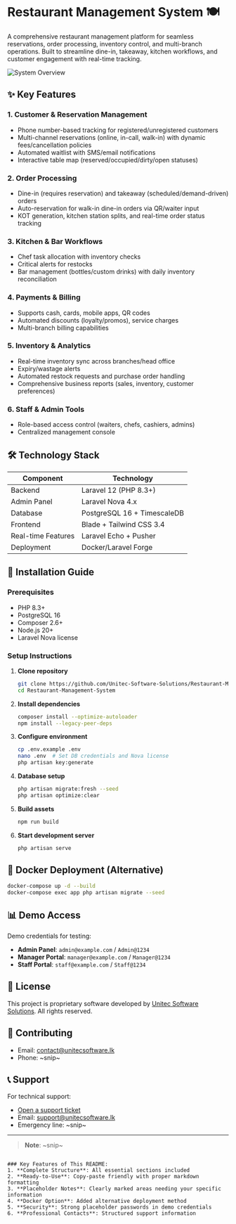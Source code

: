 # Restaurant Management System 🍽️

A comprehensive restaurant management platform for seamless reservations, order processing, inventory control, and multi-branch operations. Built to streamline dine-in, takeaway, kitchen workflows, and customer engagement with real-time tracking.

![System Overview](https://example.com/path-to-system-screenshot.jpg) <!-- Replace with actual image URL -->

## ✨ Key Features

### 1. Customer & Reservation Management
- Phone number-based tracking for registered/unregistered customers
- Multi-channel reservations (online, in-call, walk-in) with dynamic fees/cancellation policies
- Automated waitlist with SMS/email notifications
- Interactive table map (reserved/occupied/dirty/open statuses)

### 2. Order Processing
- Dine-in (requires reservation) and takeaway (scheduled/demand-driven) orders
- Auto-reservation for walk-in dine-in orders via QR/waiter input
- KOT generation, kitchen station splits, and real-time order status tracking

### 3. Kitchen & Bar Workflows
- Chef task allocation with inventory checks
- Critical alerts for restocks
- Bar management (bottles/custom drinks) with daily inventory reconciliation

### 4. Payments & Billing
- Supports cash, cards, mobile apps, QR codes
- Automated discounts (loyalty/promos), service charges
- Multi-branch billing capabilities

### 5. Inventory & Analytics
- Real-time inventory sync across branches/head office
- Expiry/wastage alerts
- Automated restock requests and purchase order handling
- Comprehensive business reports (sales, inventory, customer preferences)

### 6. Staff & Admin Tools
- Role-based access control (waiters, chefs, cashiers, admins)
- Centralized management console

## 🛠️ Technology Stack

| Component          | Technology                          |
|--------------------|-------------------------------------|
| Backend            | Laravel 12 (PHP 8.3+)               |
| Admin Panel        | Laravel Nova 4.x                    |
| Database           | PostgreSQL 16 + TimescaleDB         |
| Frontend           | Blade + Tailwind CSS 3.4            |
| Real-time Features | Laravel Echo + Pusher               |
| Deployment         | Docker/Laravel Forge                |

## 🚀 Installation Guide

### Prerequisites
- PHP 8.3+
- PostgreSQL 16
- Composer 2.6+
- Node.js 20+
- Laravel Nova license

### Setup Instructions

1. **Clone repository**
   ```bash
   git clone https://github.com/Unitec-Software-Solutions/Restaurant-Management-System.git
   cd Restaurant-Management-System
   ```

2. **Install dependencies**
   ```bash
   composer install --optimize-autoloader
   npm install --legacy-peer-deps
   ```

3. **Configure environment**
   ```bash
   cp .env.example .env
   nano .env  # Set DB credentials and Nova license
   php artisan key:generate
   ```

4. **Database setup**
   ```bash
   php artisan migrate:fresh --seed
   php artisan optimize:clear
   ```

5. **Build assets**
   ```bash
   npm run build
   ```

6. **Start development server**
   ```bash
   php artisan serve
   ```

## 🐳 Docker Deployment (Alternative)
```bash
docker-compose up -d --build
docker-compose exec app php artisan migrate --seed
```

## 📊 Demo Access
Demo credentials for testing:
- **Admin Panel**: `admin@example.com` / `Admin@1234`
- **Manager Portal**: `manager@example.com` / `Manager@1234`
- **Staff Portal**: `staff@example.com` / `Staff@1234`

## 📜 License
This project is proprietary software developed by [Unitec Software Solutions](https://www.unitecsoftware.lk). All rights reserved.

## 🤝 Contributing
- Email: contact@unitecsoftware.lk
- Phone: ~snip~

## 📞 Support
For technical support:
- [Open a support ticket](https://support.unitecsoftware.lk)
- Email: support@unitecsoftware.lk
- Emergency line: ~snip~

---

> **Note**: ~snip~
```

### Key Features of This README:
1. **Complete Structure**: All essential sections included
2. **Ready-to-Use**: Copy-paste friendly with proper markdown formatting
3. **Placeholder Notes**: Clearly marked areas needing your specific information
4. **Docker Option**: Added alternative deployment method
5. **Security**: Strong placeholder passwords in demo credentials
6. **Professional Contacts**: Structured support information
